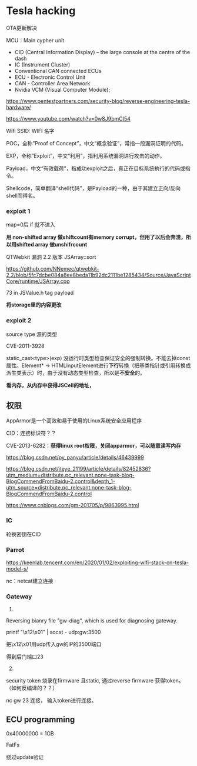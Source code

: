 # Tesla hacking

OTA更新解决



MCU：Main cypher unit

- CID (Central Information Display) – the large console at the centre of the dash
- IC (Instrument Cluster)
- Conventional CAN connected ECUs
- ECU - Electronic Control Unit
- CAN - Controller Area Network
- Nvidia VCM (Visual Computer Module); 

https://www.pentestpartners.com/security-blog/reverse-engineering-tesla-hardware/

https://www.youtube.com/watch?v=0w8J9bmCI54

Wifi SSID: WIFI 名字





POC，全称”Proof of Concept”，中文“概念验证”，常指一段漏洞证明的代码。

EXP，全称”Exploit”，中文“利用”，指利用系统漏洞进行攻击的动作。

Payload，中文“有效载荷”，指成功exploit之后，真正在目标系统执行的代码或指令。

Shellcode，简单翻译“shell代码”，是Payload的一种，由于其建立正向/反向shell而得名。





### exploit 1

map=0后 if 就不进入

**用 non-shifted array 做shiftcount有memory corrupt，但用了以后会奔溃，所以用shifted array 做unshifrcount**



QTWebkit 漏洞 2.2 版本 JSArray::sort

https://github.com/NNemec/qtwebkit-2.2/blob/5fc7dcbe084a8ee8beda11b92dc2111be1285434/Source/JavaScriptCore/runtime/JSArray.cpp



73 in JSValue.h tag payload



**将storage里的内容更改**

### exploit 2

source type 源的类型



CVE-2011-3928

static_cast\<type\>(exp) 没运行时类型检查保证安全的强制转换。不能去掉const属性。Element* -> HTMLInputElement进行**下行**转换（把基类指针或引用转换成派生类表示）时，由于没有动态类型检查，所以是**不安全**的。



**看内存，从内存中获得JSCell的地址，**



## 权限

AppArmor是一个高效和易于使用的Linux系统安全应用程序

CID：连接标识符？？

CVE-2013-6282：**获得linux root权限，关闭apparmor，可以随意读写内存**

https://blog.csdn.net/py_panyu/article/details/46439999



https://blog.csdn.net/iteye_21199/article/details/82452836?utm_medium=distribute.pc_relevant.none-task-blog-BlogCommendFromBaidu-2.control&depth_1-utm_source=distribute.pc_relevant.none-task-blog-BlogCommendFromBaidu-2.control



https://www.cnblogs.com/gm-201705/p/9863995.html

### IC

轮换密钥在CID

### Parrot

https://keenlab.tencent.com/en/2020/01/02/exploiting-wifi-stack-on-tesla-model-s/

nc：netcat建立连接

### Gateway

1. 

Reversing bianry file "gw-diag", which is used for diagnosing gateway.

printf "\x12\x01" | socat - udp:gw:3500

把\x12\x01用udp传入gw的IP的3500端口

得到后门端口23

2. 

security token 烧录在firmware 且static, 通过reverse firmware 获得token。（如何反编译的？？）

nc gw 23 连接， 输入token进行连接。





## ECU programming

0x40000000 = 1GB

FatFs

绕过update验证















